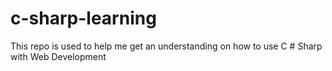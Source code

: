 # c-sharp-learning
This repo is used to help me get an understanding on how to use C # Sharp with Web Development
